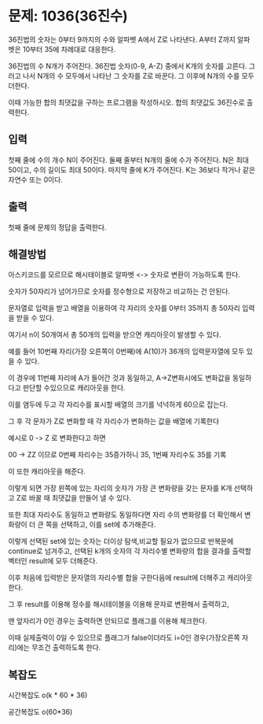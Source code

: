 # 문제: 1036(36진수)

36진법의 숫자는 0부터 9까지의 수와 알파벳 A에서 Z로 나타낸다. A부터 Z까지 알파벳은 10부터 35에 차례대로 대응한다.

36진법의 수 N개가 주어진다. 36진법 숫자(0-9, A-Z) 중에서 K개의 숫자를 고른다. 그러고 나서 N개의 수 모두에서 나타난 그 숫자를 Z로 바꾼다. 그 이후에 N개의 수를 모두 더한다.

이때 가능한 합의 최댓값을 구하는 프로그램을 작성하시오. 합의 최댓값도 36진수로 출력한다.

## 입력

첫째 줄에 수의 개수 N이 주어진다. 둘째 줄부터 N개의 줄에 수가 주어진다. N은 최대 50이고, 수의 길이도 최대 50이다. 마지막 줄에 K가 주어진다. K는 36보다 작거나 같은 자연수 또는 0이다.   

## 출력

첫째 줄에 문제의 정답을 출력한다.

## 해결방법

아스키코드를 모르므로 해시테이블로 알파벳 <-> 숫자로 변환이 가능하도록 한다.

숫자가 50자리가 넘어가므로 숫자를 정수형으로 저장하고 비교하는 건 안된다.

문자열로 입력을 받고 배열을 이용하여 각 자리의 숫자를 0부터 35까지 총 50자리 입력을 받을 수 있다.

여기서 n이 50개여서 총 50개의 입력을 받으면 캐리아웃이 발생할 수 있다.

예를 들어 10번째 자리(가장 오른쪽이 0번째)에 A(10)가 36개의 입력문자열에 모두 있을 수 있다.

이 경우에 11번째 자리에 A가 들어간 것과 동일하고, A->Z변화시에도 변화값을 동일하다고 판단할 수있으므로 캐리아웃을 한다.

이를 염두에 두고 각 자리수를 표시할 배열의 크기를 넉넉하게 60으로 잡는다.

그 후 각 문자가 Z로 변화할 때 각 자리수가 변화하는 값을 배열에 기록한다

예시로 0  -> Z 로 변화한다고 하면

00 -> ZZ 이므로 0번째 자리수는 35증가하니 35, 1번째 자리수도 35를 기록

이 또한 캐리아웃을 해준다.

이렇게 되면 가장 왼쪽에 있는 자리의 숫자가 가장 큰 변화량을 갖는 문자를 K개 선택하고 Z로 바꿀 때 최댓값을 만들어 낼 수 있다.

또한 최대 자리수도 동일하고 변화량도 동일하다면 자리 수의 변화량를 더 확인해서 변화량이 더 큰 쪽을 선택하고, 이를 set에 추가해준다.

이렇게 선택된 set에 있는 숫자는 더이상 탐색,비교할 필요가 없으므로 반복문에 continue로 넘겨주고, 선택된 k개의 숫자의 각 자리수별 변화량의 합을 결과를 출력할 벡터인 result에 모두 더해준다.

이후 처음에 입력받은 문자열의 자리수별 합을 구한다음에 result에 더해주고 캐리아웃한다.

그 후 result를 이용해 정수를 해시테이블을 이용해 문자로 변환해서 출력하고,

맨 앞자리가 0인 경우는 출력하면 안되므로 플래그를 이용해 체크한다.

이때 실제출력이 0일 수 있으므로 플래그가 false이더라도 i=0인 경우(가장오른쪽 자리)에는 무조건 출력하도록 한다. 


## 복잡도

시간복잡도 o(k * 60 * 36) 

공간복잡도 o(60*36) 